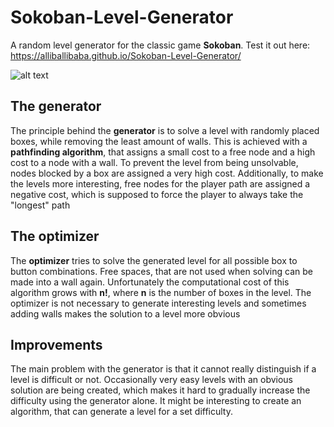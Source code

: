 # Sokoban-Level-Generator
A random level generator for the classic game **Sokoban**. 
Test it out here:  https://alliballibaba.github.io/Sokoban-Level-Generator/

![alt text](https://github.com/AlliBalliBaba/Sokoban-Level-Generator/blob/master/assets/example.png)

## The generator
The principle behind the **generator** is to solve a level with randomly placed boxes, while removing the least amount of walls. 
This is achieved with a **pathfinding algorithm**, that assigns a small cost to a free node and a high cost to a node with a wall.
To prevent the level from being unsolvable, nodes blocked by a box are assigned a very high cost.
Additionally, to make the levels more interesting, free nodes for the player path are assigned a negative cost, which is supposed
to force the player to always take the "longest" path

## The optimizer
The **optimizer** tries to solve the generated level for all possible box to button combinations. Free spaces, that are not used when
solving can be made into a wall again. Unfortunately the computational cost of this algorithm grows with **n!**, where **n** is the
number of boxes in the level. The optimizer is not necessary to generate interesting levels and sometimes adding walls makes
the solution to a level more obvious

## Improvements
The main problem with the generator is that it cannot really distinguish if a level is difficult or not. Occasionally very easy levels
with an obvious solution are being created, which makes it hard to gradually increase the difficulty using the generator alone.
It might be interesting to create an algorithm, that can generate a level for a set difficulty.
